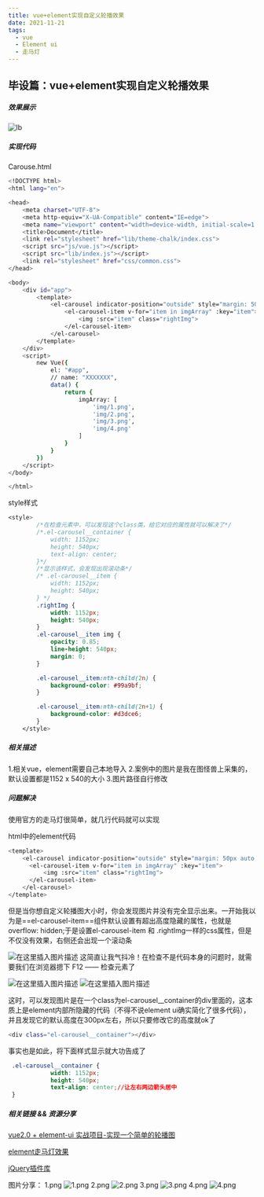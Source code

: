 ```yaml
---
title: vue+element实现自定义轮播效果
date: 2021-11-21
tags:
  - vue
  - Element ui
  - 走马灯
---
```


## 毕设篇：vue+element实现自定义轮播效果

##### 效果展示
![lb](https://img-blog.csdnimg.cn/50c2f93e5e9143238202998e3e8e9f35.gif#pic_center)
##### 实现代码
Carouse.html
```bash
<!DOCTYPE html>
<html lang="en">

<head>
    <meta charset="UTF-8">
    <meta http-equiv="X-UA-Compatible" content="IE=edge">
    <meta name="viewport" content="width=device-width, initial-scale=1.0">
    <title>Document</title>
    <link rel="stylesheet" href="lib/theme-chalk/index.css">
    <script src="js/vue.js"></script>
    <script src="lib/index.js"></script>
    <link rel="stylesheet" href="css/common.css">
</head>

<body>
    <div id="app">
        <template>
            <el-carousel indicator-position="outside" style="margin: 50px auto; width: 1152px;">
                <el-carousel-item v-for="item in imgArray" :key="item">
                    <img :src="item" class="rightImg">
                </el-carousel-item>
            </el-carousel>
        </template>
    </div>
    <script>
        new Vue({
            el: "#app",
            // name: "XXXXXXX",
            data() {
                return {
                    imgArray: [
                        'img/1.png',
                        'img/2.png',
                        'img/3.png',
                        'img/4.png'
                    ]
                }
            }
        })
    </script>
</body>

</html>
```
style样式

```css
<style>
		/*在检查元素中，可以发现这个class类，给它对应的属性就可以解决了*/
        /*.el-carousel__container {
            width: 1152px;
            height: 540px;
            text-align: center;
        }*/
        /*显示该样式，会发现出现滚动条*/
        /* .el-carousel__item {
            width: 1152px;
            height: 540px;
        } */
        .rightImg {
            width: 1152px;
            height: 540px;
        }
        .el-carousel__item img {
            opacity: 0.85;
            line-height: 540px;
            margin: 0;
        }

        .el-carousel__item:nth-child(2n) {
            background-color: #99a9bf;
        }

        .el-carousel__item:nth-child(2n+1) {
            background-color: #d3dce6;
        }
    </style>
```
##### 相关描述
1.相关vue，element需要自己本地导入
2.案例中的图片是我在图怪兽上采集的，默认设置都是1152 x 540的大小
3.图片路径自行修改

##### 问题解决
使用官方的走马灯很简单，就几行代码就可以实现

html中的element代码

```bash
<template>
    <el-carousel indicator-position="outside" style="margin: 50px auto; width: 1152px;">
      <el-carousel-item v-for="item in imgArray" :key="item">
          <img :src="item" class="rightImg">
      </el-carousel-item>
    </el-carousel>
</template>
```

但是当你想自定义轮播图大小时，你会发现图片并没有完全显示出来。一开始我以为是==el-carousel-item==组件默认设置有超出高度隐藏的属性，也就是overflow: hidden;于是设置el-carousel-item 和 .rightImg一样的css属性，但是不仅没有效果，右侧还会出现一个滚动条

![在这里插入图片描述](https://img-blog.csdnimg.cn/6de18dc2cace49eaa062f841547736b1.gif#pic_center)
这简直让我气抖冷！在检查不是代码本身的问题时，就需要我们在浏览器摁下 F12	—— 检查元素了

![在这里插入图片描述](https://img-blog.csdnimg.cn/560a17670c2a4362921f8b3e4dab0403.gif#pic_center)
![在这里插入图片描述](https://img-blog.csdnimg.cn/b6c55eeb95eb4f98a335f92932727e76.png)

这时，可以发现图片是在一个class为el-carousel__container的div里面的，这本质上是element内部所隐藏的代码（不得不说element ui确实简化了很多代码），并且发现它的默认高度在300px左右，所以只要修改它的高度就ok了

```bash
<div class="el-carousel__container"></div>
```
事实也是如此，将下面样式显示就大功告成了

```css
 .el-carousel__container {
            width: 1152px;
            height: 540px;
            text-align: center;//让左右两边箭头居中
 }
```

##### 相关链接 && 资源分享
[vue2.0 + element-ui 实战项目-实现一个简单的轮播图](https://www.jianshu.com/p/a80d384b922d)

[element走马灯效果](https://element.eleme.cn/#/zh-CN/component/carousel)

[jQuery插件库](https://www.jq22.com/)


图片分享：
1.png
![1.png](https://img-blog.csdnimg.cn/b722ff3659734cb883f67c678c6dda07.png)
2.png
![2.png](https://img-blog.csdnimg.cn/45a4f62876a346e381e67715696d8763.png)
3.png
![3.png](https://img-blog.csdnimg.cn/de1d408698564a9d930f9f772a34812e.png)
4.png
![4.png](https://img-blog.csdnimg.cn/e7cbb85011ea4819818280578dc73013.png)
